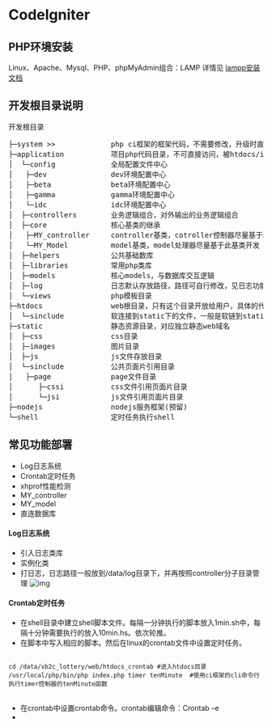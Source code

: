 CodeIgniter
===========

## PHP环境安装
Linux、Apache、Mysql、PHP、phpMyAdmin组合：LAMP
详情见 [lampp安装文档](/)

## 开发根目录说明
开发根目录<br />
<pre>
├─system >>				php ci框架的框架代码，不需要修改，升级时直接覆盖该目录 
├─application			项目php代码目录，不可直接访问，被htdocs/index.php调用
│  └─config			    全局配置文件中心
│  	├─dev			    dev环境配置中心
│  	├─beta			    beta环境配置中心
│  	├─gamma		        gamma环境配置中心
│  	└─idc			    idc环境配置中心
│  ├─controllers		业务逻辑组合，对外输出的业务逻辑组合
│  ├─core				核心基类的继承
│  	├─MY_controller		controller基类，cotroller控制器尽量基于次基类开发
│  	└─MY_Model		    model基类，model处理器尽量基于此基类开发
│  ├─helpers			公共基础数库
│  ├─libraries			常用php类库
│  ├─models			    核心models，与数据库交互逻辑
│  ├─log				日志默认存放路径，路径可自行修改，见日志功能说明
│  └─views			    php模板目录
├─htdocs				web根目录，只有这个目录开放给用户，具体的代码是通过目录下的index.php来访问boss下的文件
│  └─sinclude			软连接到static下的文件，一般是软链到static/sinclude目录下
├─static				静态资源目录，对应独立静态web域名
│  ├─css				css目录
│  ├─images			    图片目录
│  ├─js				    js文件存放目录
│  └─sinclude			公共页面片引用目录
│  	├─page			    page文件目录
│      ├─cssi			css文件引用页面片目录
│      └─jsi			js文件引用页面片目录
├─nodejs				nodejs服务框架(预留)
└─shell					定时任务执行shell
</pre>

## 常见功能部署
+ Log日志系统
+ Crontab定时任务
+ xhprof性能检测
+ MY_controller
+ MY_model
+ 直连数据库

#### Log日志系统
+ 引入日志类库
+ 实例化类
+ 打日志，日志路径一般放到/data/log目录下，并再按照controller分子目录管理
![img](http://mulinstudio.qiniudn.com/github_QQ%E5%9B%BE%E7%89%8720141028132821.png)

#### Crontab定时任务
+ 在shell目录中建立shell脚本文件。每隔一分钟执行的脚本放入1min.sh中，每隔十分钟需要执行的放入10min.hs。依次轮推。
+ 在脚本中写入相应的脚本。然后在linux的crontab文件中设置定时任务。
<pre>
<code>
cd /data/vb2c_lottery/web/htdocs_crontab #进入htdocs目录
/usr/local/php/bin/php index.php timer tenMinute  #使用ci框架的cli命令行执行timer控制器的tenMinute函数
</code>
</pre>
+ 在crontab中设置crontab命令。crontab编辑命令：Crontab –e
+ 
